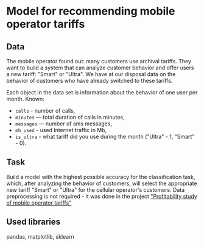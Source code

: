 # Model for recommending mobile operator tariffs
## Data
The mobile operator found out: many customers use archival tariffs. They want to build a system that can analyze customer behavior and offer users a new tariff: "Smart" or "Ultra".
We have at our disposal data on the behavior of customers who have already switched to these tariffs.  

Each object in the data set is information about the behavior of one user per month. Known:
- `calls` - number of calls,
- `minutes` — total duration of calls in minutes,
- `messages` — number of sms messages,
- `mb_used` - used Internet traffic in Mb,
- `is_ultra` - what tariff did you use during the month ("Ultra" - 1, "Smart" - 0).

## Task
Build a model with the highest possible accuracy for the classification task, which, after analyzing the behavior of customers, will select the appropriate new tariff "Smart" or "Ultra" for the cellular operator's customers. Data preprocessing is not required - it was done in the project ["Profitability study of mobile operator tariffs"](https://github.com/stasadeus/yandex_practicum_data_science_eng/tree/main/mobile_operator_tariffs_profitability)

## Used libraries
pandas, matplotlib, sklearn
